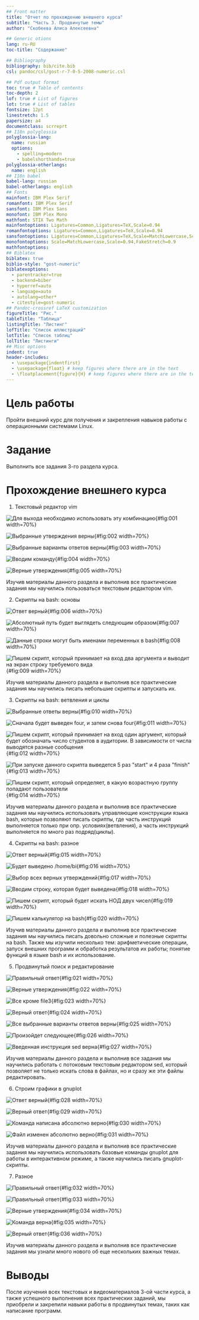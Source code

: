 ```yaml
---
## Front matter
title: "Отчет по прохождению внешнего курса"
subtitle: "Часть 3. Продвинутые темы"
author: "Скобеева Алиса Алексеевна"

## Generic otions
lang: ru-RU
toc-title: "Содержание"

## Bibliography
bibliography: bib/cite.bib
csl: pandoc/csl/gost-r-7-0-5-2008-numeric.csl

## Pdf output format
toc: true # Table of contents
toc-depth: 2
lof: true # List of figures
lot: true # List of tables
fontsize: 12pt
linestretch: 1.5
papersize: a4
documentclass: scrreprt
## I18n polyglossia
polyglossia-lang:
  name: russian
  options:
	- spelling=modern
	- babelshorthands=true
polyglossia-otherlangs:
  name: english
## I18n babel
babel-lang: russian
babel-otherlangs: english
## Fonts
mainfont: IBM Plex Serif
romanfont: IBM Plex Serif
sansfont: IBM Plex Sans
monofont: IBM Plex Mono
mathfont: STIX Two Math
mainfontoptions: Ligatures=Common,Ligatures=TeX,Scale=0.94
romanfontoptions: Ligatures=Common,Ligatures=TeX,Scale=0.94
sansfontoptions: Ligatures=Common,Ligatures=TeX,Scale=MatchLowercase,Scale=0.94
monofontoptions: Scale=MatchLowercase,Scale=0.94,FakeStretch=0.9
mathfontoptions:
## Biblatex
biblatex: true
biblio-style: "gost-numeric"
biblatexoptions:
  - parentracker=true
  - backend=biber
  - hyperref=auto
  - language=auto
  - autolang=other*
  - citestyle=gost-numeric
## Pandoc-crossref LaTeX customization
figureTitle: "Рис."
tableTitle: "Таблица"
listingTitle: "Листинг"
lofTitle: "Список иллюстраций"
lotTitle: "Список таблиц"
lolTitle: "Листинги"
## Misc options
indent: true
header-includes:
  - \usepackage{indentfirst}
  - \usepackage{float} # keep figures where there are in the text
  - \floatplacement{figure}{H} # keep figures where there are in the text
---
```


# Цель работы

Пройти внешний курс для получения и закрепления навыков работы с операционными системами Linux.

# Задание

Выполнить все задания 3-го раздела курса.


# Прохождение внешнего курса

1. Текстовый редактор vim

![Для выхода необходимо использовать эту комбинацию](image/1.png){#fig:001 width=70%}

![Выбранные утверждения верны](image/2.png){#fig:002 width=70%}

![Выбранные варианты ответов верны](image/3.png){#fig:003 width=70%}

![Вводим команду](image/4.png){#fig:004 width=70%}

![Верные утверждения](image/5.png){#fig:005 width=70%}

Изучив материалы данного раздела и выполнив все практические задания мы научились пользоваться текстовым редактором vim. 

2. Скрипты на bash: основы

![Ответ верный](image/6.png){#fig:006 width=70%}

![Абсолютный путь будет выглядеть следующим образом](image/7.png){#fig:007 width=70%}

![Данные строки могут быть именами переменных в bash](image/8.png){#fig:008 width=70%}

![Пишем скрипт, который принимает на вход два аргумента и выводит на экран строку требуемого вида](image/9.png){#fig:009 width=70%}

Изучив материалы данного раздела и выполнив все практические задания мы научились писать небольшие скрипты и запускать их. 

3. Скрипты на bash: ветвления и циклы

![Выбранные ответы верны](image/10.png){#fig:010 width=70%}

![Сначала будет выведен four, и затем снова four](image/11.png){#fig:011 width=70%}

![Пишем скрипт, который принимает на вход один аргумент, который будет обозначать число студентов в аудитории. В зависимости от числа выводятся разные сообщения](image/12.png){#fig:012 width=70%}

![При запуске данного скрипта выведется 5 раз "start" и 4 раза "finish"](image/13.png){#fig:013 width=70%}

![Пишем скрипт, который определяет, в какую возрастную группу попадают пользователи](image/14.png){#fig:014 width=70%}

Изучив материалы данного раздела и выполнив все практические задания мы научились использовать управляющие конструкции языка bash, которые позволяют писать скрипты, где часть инструкций выполняется только при опр. условиях(ветвления), а часть инструкций выполняется по много раз подряд(циклы).

4. Скрипты на bash: разное

![Ответ верный](image/15.png){#fig:015 width=70%}

![Будет выведено /home/bi](image/16.png){#fig:016 width=70%}

![Выбор всех верных утверждений](image/17.png){#fig:017 width=70%}

![Вводим строку, которая будет выведена](image/18.png){#fig:018 width=70%}

![Пишем скрипт, который будет искать НОД двух чисел](image/19.png){#fig:019 width=70%}

![Пишем калькулятор на bash](image/20.png){#fig:020 width=70%}

Изучив материалы данного раздела и выполнив все практические задания мы научились писать довольно сложные и полезные скрипты на bash. Также мы изучили несколько тем: арифметические операции, запуск внешних программ и обработка результатов их работы; понятие функций в языке bash и их использование.

5. Продвинутый поиск и редактирование

![Правильный ответ](image/21.png){#fig:021 width=70%}

![Верные утверждения](image/22.png){#fig:022 width=70%}

![Все кроме file3](image/23.png){#fig:023 width=70%}

![Верный ответ](image/24.png){#fig:024 width=70%}

![Все выбранные варианты ответов верны](image/25.png){#fig:025 width=70%}

![Произойдет следующее](image/26.png){#fig:026 width=70%}

![Введенная инструкция sed верна](image/27.png){#fig:027 width=70%}

Изучив материалы данного раздела и выполнив все задания мы научились работать с потоковым текстовым редактором sed, который позволяет не только искать слова в файлах, но и сразу же эти файлы редактировать.

6. Строим графики в gnuplot

![Ответ верный](image/28.png){#fig:028 width=70%}

![Верный ответ](image/29.png){#fig:029 width=70%}

![Команда написана абсолютно верно](image/30.png){#fig:030 width=70%}

![Файл изменен абсолютно верно](image/31.png){#fig:031 width=70%}

Изучив материалы данного раздела и выполнив все практические задания мы научились использовать базовые команды gnuplot для работы в интерактивном режиме, а также научились писать gnuplot-скрипты.

7. Разное

![Правильный ответ](image/32.png){#fig:032 width=70%}

![Правильный ответ](image/33.png){#fig:033 width=70%}

![Верные утверждения](image/34.png){#fig:034 width=70%}

![Команда верна](image/35.png){#fig:035 width=70%}

![Верный ответ](image/36.png){#fig:036 width=70%}

Изучив материалы данного раздела и выполнив все практические задания мы узнали много нового об еще нескольких важных темах.


# Выводы

После изучения всех текстовых и видеоматериалов 3-ой части курса, а также успешного выполнения всех практических заданий, мы приобрели и закрепили навыки работы в продвинутых темах, таких как написание программ.


